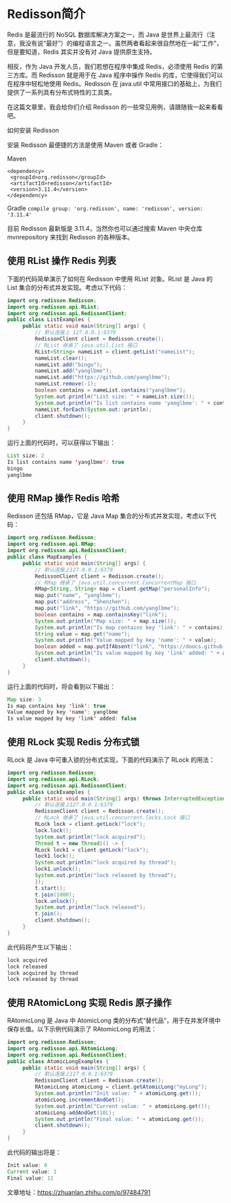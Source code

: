 # Redisson简介

Redis 是最流行的 NoSQL 数据库解决方案之一，而 Java 是世界上最流行（注意，我没有说“最好”）的编程语言之一。虽然两者看起来很自然地在一起“工作”，但是要知道，Redis 其实并没有对 Java 提供原生支持。

相反，作为 Java 开发人员，我们若想在程序中集成 Redis，必须使用 Redis 的第三方库。而 Redisson 就是用于在 Java 程序中操作 Redis 的库，它使得我们可以在程序中轻松地使用 Redis。Redisson 在 java.util 中常用接口的基础上，为我们提供了一系列具有分布式特性的工具类。

在这篇文章里，我会给你们介绍 Redisson 的一些常见用例，请跟随我一起来看看吧。

如何安装 Redisson

安装 Redisson 最便捷的方法是使用 Maven 或者 Gradle：

Maven
```
<dependency>
 <groupId>org.redisson</groupId>
 <artifactId>redisson</artifactId>
 <version>3.11.4</version>
</dependency>
```

Gradle
```compile group: 'org.redisson', name: 'redisson', version: '3.11.4'```

目前 Redisson 最新版是 3.11.4，当然你也可以通过搜索 Maven 中央仓库 mvnrepository 来找到 Redisson 的各种版本。


## 使用 RList 操作 Redis 列表

下面的代码简单演示了如何在 Redisson 中使用 RList 对象。RList 是 Java 的 List 集合的分布式并发实现。考虑以下代码：
```java
import org.redisson.Redisson;
import org.redisson.api.RList;
import org.redisson.api.RedissonClient;
public class ListExamples {
     public static void main(String[] args) {
         // 默认连接上 127.0.0.1:6379
         RedissonClient client = Redisson.create();
         // RList 继承了 java.util.List 接口
         RList<String> nameList = client.getList("nameList");
         nameList.clear();
         nameList.add("bingo");
         nameList.add("yanglbme");
         nameList.add("https://github.com/yanglbme");
         nameList.remove(-1);
         boolean contains = nameList.contains("yanglbme");
         System.out.println("List size: " + nameList.size());
         System.out.println("Is list contains name 'yanglbme': " + contains);
         nameList.forEach(System.out::println);
         client.shutdown();
     }
}
```


运行上面的代码时，可以获得以下输出：
```java
List size: 2
Is list contains name 'yanglbme': true
bingo
yanglbme
```

## 使用 RMap 操作 Redis 哈希

Redisson 还包括 RMap，它是 Java Map 集合的分布式并发实现，考虑以下代码：
```java
import org.redisson.Redisson;
import org.redisson.api.RMap;
import org.redisson.api.RedissonClient;
public class MapExamples {
     public static void main(String[] args) {
         // 默认连接上127.0.0.1:6379
         RedissonClient client = Redisson.create();
         // RMap 继承了 java.util.concurrent.ConcurrentMap 接口
         RMap<String, String> map = client.getMap("personalInfo");
         map.put("name", "yanglbme");
         map.put("address", "Shenzhen");
         map.put("link", "https://github.com/yanglbme");
         boolean contains = map.containsKey("link");
         System.out.println("Map size: " + map.size());
         System.out.println("Is map contains key 'link': " + contains);
         String value = map.get("name");
         System.out.println("Value mapped by key 'name': " + value);
         boolean added = map.putIfAbsent("link", "https://doocs.github.io") == null;
         System.out.println("Is value mapped by key 'link' added: " + added);
         client.shutdown();
     }
}
```


运行上面的代码时，将会看到以下输出：
```java
Map size: 3
Is map contains key 'link': true
Value mapped by key 'name': yanglbme
Is value mapped by key 'link' added: false
```

## 使用 RLock 实现 Redis 分布式锁

RLock 是 Java 中可重入锁的分布式实现，下面的代码演示了 RLock 的用法：

```java
import org.redisson.Redisson;
import org.redisson.api.RLock;
import org.redisson.api.RedissonClient;
public class LockExamples {
     public static void main(String[] args) throws InterruptedException {
         // 默认连接上127.0.0.1:6379
         RedissonClient client = Redisson.create();
         // RLock 继承了 java.util.concurrent.locks.Lock 接口
         RLock lock = client.getLock("lock");
         lock.lock();
         System.out.println("lock acquired");
         Thread t = new Thread(() -> {
         RLock lock1 = client.getLock("lock");
         lock1.lock();
         System.out.println("lock acquired by thread");
         lock1.unlock();
         System.out.println("lock released by thread");
         });
         t.start();
         t.join(1000);
         lock.unlock();
         System.out.println("lock released");
         t.join();
         client.shutdown();
     }
}
```

此代码将产生以下输出：
```java
lock acquired
lock released
lock acquired by thread
lock released by thread
```

## 使用 RAtomicLong 实现 Redis 原子操作

RAtomicLong 是 Java 中 AtomicLong 类的分布式“替代品”，用于在并发环境中保存长值。以下示例代码演示了 RAtomicLong 的用法：

```java
import org.redisson.Redisson;
import org.redisson.api.RAtomicLong;
import org.redisson.api.RedissonClient;
public class AtomicLongExamples {
     public static void main(String[] args) {
         // 默认连接上127.0.0.1:6379
         RedissonClient client = Redisson.create();
         RAtomicLong atomicLong = client.getAtomicLong("myLong");
         System.out.println("Init value: " + atomicLong.get());
         atomicLong.incrementAndGet();
         System.out.println("Current value: " + atomicLong.get());
         atomicLong.addAndGet(10L);
         System.out.println("Final value: " + atomicLong.get());
         client.shutdown();
     }
}
```


此代码的输出将是：
```java
Init value: 0
Current value: 1
Final value: 11
```

文章地址：https://zhuanlan.zhihu.com/p/97484791